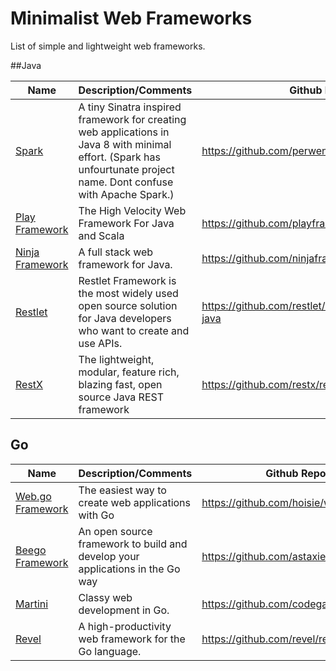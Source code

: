 Minimalist Web Frameworks
=========================

List of simple and lightweight web frameworks.

##Java

Name | Description/Comments | Github Repo | License
--- | --- | --- | ---
[Spark](http://www.sparkjava.com/) | A tiny Sinatra inspired framework for creating web applications in Java 8 with minimal effort. (Spark has unfourtunate project name. Dont confuse with Apache Spark.) | https://github.com/perwendel/spark | Apache 2.0
[Play Framework](http://www.playframework.com/) | The High Velocity Web Framework For Java and Scala | https://github.com/playframework/playframework | Apache 2.0
[Ninja Framework](http://www.ninjaframework.org/) | A full stack web framework for Java. | https://github.com/ninjaframework/ninja | Apache 2.0
[Restlet](http://restlet.org) |  Restlet Framework is the most widely used open source solution for Java developers who want to create and use APIs.| https://github.com/restlet/restlet-framework-java |Apache 2.0
[RestX](http://restx.io/) | The lightweight, modular, feature rich, blazing fast, open source Java REST framework |  https://github.com/restx/restx |Apache 2.0


## Go
Name | Description/Comments | Github Repo | License
--- | --- | --- | ---
[Web.go Framework](http://webgo.io/) |The easiest way to create web applications with Go | https://github.com/hoisie/web |MIT
[Beego Framework](http://beego.me/) |An open source framework to build and develop your applications in the Go way | https://github.com/astaxie/beego  |Apache 2.0
[Martini](http://martini.codegangsta.io) | Classy web development in Go.| https://github.com/codegangsta/martini | MIT
[Revel](http://revel.github.io/) | A high-productivity web framework for the Go language. | https://github.com/revel/revel | MIT
